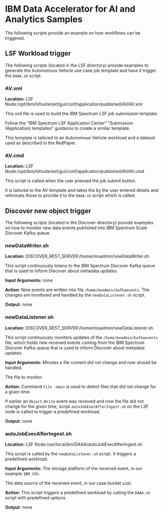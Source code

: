 # IBM Data Accelerator for AI and Analytics Samples

The following scripts provide an example on how workflows can be triggered.

## LSF Workload trigger
The following scripts (located in the LSF directory) provide examples to generate the Autonomous Vehicle use case job template and have it trigger the `DAAA.sh` script.

### AV.xml
**Location:** LSF Node:/opt/ibm/lsfsuite/ext/gui/conf/application/published/AV/AV.xml

This xml file is used to build the IBM Spectrum LSF job submission template.

Follow the "IBM Spectrum LSF Application Center" "Submission (Application) templates" guidance to create a similar template.

This template is tailored to an Autonomous Vehicle workload and a dataset used as described in the RedPaper.

### AV.cmd
**Location:** LSF Node:/opt/ibm/lsfsuite/ext/gui/conf/application/published/AV/AV.cmd

This script is called when the user pressed the job submit button.

It is tailored to the AV template and takes the by the user entered details and reformats those to provide it to the `DAAA.sh` script which is called.


## Discover new object trigger
The following scripts (located in the Discover directory) provide examples on how to monitor new data events published into IBM Spectrum Scale Discover Kafka queue.

### newDataWriter.sh
**Location:** DISCOVER_REST_SERVER:/home/moadmin/newDataWriter.sh

This script continuously listens to the IBM Spectrum Discover Kafka queue that is used to inform Discover about metadata updates.

**Input Arguments:**
none

**Action:**
New events are written into file `/home/moadmin/kafkaevents`. The changes are monitored and handled by the `newDataListener.sh` script.

**Output:**
none


### newDataListener.sh
**Location:** DISCOVER_REST_SERVER:/home/moadmin/newDataListener.sh

This script continuously monitors updates of the `/home/moadmin/kafkaevents` file, which holds new received events coming from the IBM Spectrum Discover Kafka queue that is used to inform Discover about metadata updates.

**Input Arguments:**
Minutes a file content did not change and now should be handled.

The file to monitor.

**Action:**
Command `file -mmin` is used to detect files that did not change for a given time.

If earlier an `Object:Write` event was received and now the file did not change for the given time, script `autoJobExecAfterIngest.sh` on the LSF node is called to trigger a predefined workload.

**Output:**
none


### autoJobExecAfterIngest.sh
**Location:** LSF Node:/usr/local/bin/DAAA/autoJobExecAfterIngest.sh

This script is called by the `newDataListener.sh` script. It triggers a predefined workload.

**Input Arguments:**
The storage platform of the received event, in our example `IBM_COS`.

The data source of the received event, in our case bucket `a2d2`.

**Action:**
This script triggers a predefined workload by calling the `DAAA.sh` script with predefined options.

**Output:**
none
